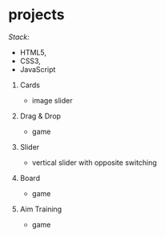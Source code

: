 # projects

*Stack:* 
- HTML5,
- CSS3,
- JavaScript

1. Cards
   - image slider
        
2. Drag & Drop 
   - game 
         
3. Slider 
   - vertical slider with opposite switching
4. Board
   - game
5. Aim Training
   - game
